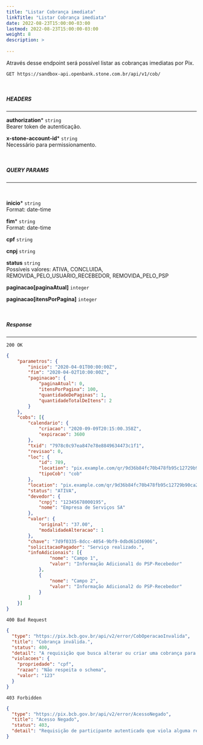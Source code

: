```yaml
---
title: "Listar Cobrança imediata"
linkTitle: "Listar Cobrança imediata"
date: 2022-08-23T15:00:00-03:00
lastmod: 2022-08-23T15:00:00-03:00
weight: 8
description: >
  
---
```


Através desse endpoint será possível listar as cobranças imediatas por Pix.


```
GET https://sandbox-api.openbank.stone.com.br/api/v1/cob/
```
<br>

##### **HEADERS**
---

**authorization*** `string`
<br> Bearer token de autenticação.

**x-stone-account-id*** `string`
<br> Necessário para permissionamento.

<br>

##### **QUERY PARAMS**
---
<br>

**inicio*** `string`
<br>Format: date-time

**fim*** `string`
<br>Format: date-time

**cpf** `string`

**cnpj** `string`

**status** `string`
<br> Possíveis valores: ATIVA, CONCLUIDA, REMOVIDA_PELO_USUARIO_RECEBEDOR, REMOVIDA_PELO_PSP

**paginacao[paginaAtual]** `integer`

**paginacao[itensPorPagina]** `integer`

<br>

##### **Response**
---

```
200 OK
```

```json
{
	"parametros": {
		"inicio": "2020-04-01T00:00:00Z",
		"fim": "2020-04-02T10:00:00Z",
		"paginacao": {
			"paginaAtual": 0,
			"itensPorPagina": 100,
			"quantidadeDePaginas": 1,
			"quantidadeTotalDeItens": 2
		}
	},
	"cobs": [{
		"calendario": {
			"criacao": "2020-09-09T20:15:00.358Z",
			"expiracao": 3600
		},
		"txid": "7978c0c97ea847e78e8849634473c1f1",
		"revisao": 0,
		"loc": {
			"id": 789,
			"location": "pix.example.com/qr/9d36b84fc70b478fb95c12729b90ca25",
			"tipoCob": "cob"
		},
		"location": "pix.example.com/qr/9d36b84fc70b478fb95c12729b90ca25",
		"status": "ATIVA",
		"devedor": {
			"cnpj": "12345678000195",
			"nome": "Empresa de Serviços SA"
		},
		"valor": {
			"original": "37.00",
			"modalidadeAlteracao": 1
		},
		"chave": "7d9f0335-8dcc-4054-9bf9-0dbd61d36906",
		"solicitacaoPagador": "Serviço realizado.",
		"infoAdicionais": [{
				"nome": "Campo 1",
				"valor": "Informação Adicional1 do PSP-Recebedor"
			},
			{
				"nome": "Campo 2",
				"valor": "Informação Adicional2 do PSP-Recebedor"
			}
		]
	}]
}
```

```
400 Bad Request
```

```json
{
  "type": "https://pix.bcb.gov.br/api/v2/error/CobOperacaoInvalida",
  "title": "Cobrança inválida.",
  "status": 400,
  "detail": "A requisição que busca alterar ou criar uma cobrança para pagamento imediato não respeita o schema ou está semanticamente errada.",
  "violacoes": {
    "propriedade": "cpf",
    "razao": "Não respeita o schema",
    "valor": "123"
  }
}
```

```
403 Forbidden
```

```json
{
  "type": "https://pix.bcb.gov.br/api/v2/error/AcessoNegado",
  "title": "Acesso Negado",
  "status": 403,
  "detail": "Requisição de participante autenticado que viola alguma regra de autorização."
}
```
